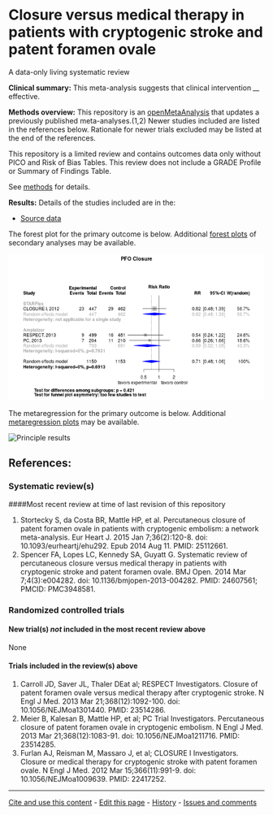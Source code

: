 Closure versus medical therapy in patients with cryptogenic stroke and patent foramen ovale
=================================

A data-only living systematic review

**Clinical summary:** This meta-analysis suggests that clinical intervention *__* effective. 

**Methods overview:** This repository is an [openMetaAnalysis](https://openmetaanalysis.github.io/) that updates a previously published meta-analyses.(1,2) Newer studies included are listed in the references below. Rationale for newer trials excluded may be listed at the end of the references. 

This repository is a limited review and contains outcomes data only without PICO and Risk of Bias Tables.  This review does not include a GRADE Profile or Summary of Findings Table.

See [methods](http://openmetaanalysis.github.io/methods.html) for details.

**Results:** Details of the studies included are in the:
* [Source data](../../tree/master/data)

The forest plot for the primary outcome is below. Additional [forest plots](../../tree/master/forest-plots) of secondary analyses may be available. 

![Principle results](https://raw.githubusercontent.com/openMetaAnalysis/Closure-versus-medical-therapy-in-patients-with-cryptogenic-stroke-and-patent-foramen-ovale/master/forest-plots/Outcome-Primary.png "Principle results - forest plot")

The metaregression for the primary outcome is below. Additional [metaregression plots](../../tree/master/metaregression) may be available.

![Principle results](https://raw.githubusercontent.com/openMetaAnalysis/Closure-versus-medical-therapy-in-patients-with-cryptogenic-stroke-and-patent-foramen-ovale/master/metaregression/Outcome-Primary.png "Principle results - metaregression")

References:
----------------------------------

### Systematic review(s)
####Most recent review at time of last revision of this repository
1. Stortecky S, da Costa BR, Mattle HP, et al. Percutaneous closure of patent foramen ovale in patients with cryptogenic embolism: a network meta-analysis. Eur Heart J. 2015 Jan 7;36(2):120-8. doi: 10.1093/eurheartj/ehu292. Epub 2014 Aug 11. PMID: 25112661.
2. Spencer FA, Lopes LC, Kennedy SA, Guyatt G. Systematic review of percutaneous closure versus medical therapy in patients with cryptogenic stroke and patent foramen ovale. BMJ Open. 2014 Mar 7;4(3):e004282. doi: 10.1136/bmjopen-2013-004282. PMID: 24607561; PMCID: PMC3948581.

### Randomized controlled trials
#### New trial(s) *not* included in the most recent review above
None

#### Trials included in the review(s) above
1. Carroll JD, Saver JL, Thaler DEat al; RESPECT Investigators. Closure of patent foramen ovale versus medical therapy after cryptogenic stroke. N Engl J Med. 2013 Mar 21;368(12):1092-100. doi: 10.1056/NEJMoa1301440. PMID: 23514286.
2. Meier B, Kalesan B, Mattle HP, et al; PC Trial Investigators. Percutaneous closure of patent foramen ovale in cryptogenic embolism. N Engl J Med. 2013 Mar 21;368(12):1083-91. doi: 10.1056/NEJMoa1211716. PMID: 23514285.
3. Furlan AJ, Reisman M, Massaro J, et al; CLOSURE I Investigators. Closure or medical therapy for cryptogenic stroke with patent foramen ovale. N Engl J Med. 2012 Mar 15;366(11):991-9. doi: 10.1056/NEJMoa1009639. PMID: 22417252.

-------------------------------
[Cite and use this content](https://github.com/openMetaAnalysis/openMetaAnalysis.github.io/blob/master/reusing.MD)  - [Edit this page](../../edit/master/README.md) - [History](../../commits/master/README.md)  - 
[Issues and comments](../../issues?q=is%3Aboth+is%3Aissue)
